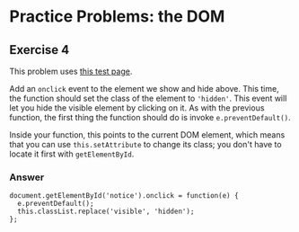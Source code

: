 # Practice Problems: the DOM

## Exercise 4

This problem uses [this test page](http://d186loudes4jlv.cloudfront.net/fe2/exercises_objects_and_dom/dom_assignment.html).

Add an `onclick` event to the element we show and hide above. This time, the function should set the class of the element to `'hidden'`. This event will let you hide the visible element by clicking on it. As with the previous function, the first thing the function should do is invoke `e.preventDefault()`.

Inside your function, this points to the current DOM element, which means that you can use `this.setAttribute` to change its class; you don't have to locate it first with `getElementById`.

### Answer

```
document.getElementById('notice').onclick = function(e) {
  e.preventDefault();
  this.classList.replace('visible', 'hidden');
};
```
